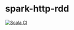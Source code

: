 # spark-http-rdd

[![Scala CI](https://github.com/fsanaulla/spark-http-rdd/actions/workflows/scala.yml/badge.svg)](https://github.com/fsanaulla/spark-http-rdd/actions/workflows/scala.yml)